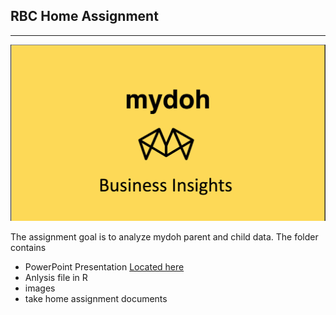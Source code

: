 ## RBC Home Assignment
***

![RBC Assignment](https://github.com/edimaudo/interview-questions/blob/master/RBC/main.png)


The assignment goal is to analyze mydoh parent and child data.  The folder contains 
- PowerPoint Presentation [Located here](https://github.com/edimaudo/interview-questions/blob/master/RBC/MyDoh_assignment.pptx) 
- Anlysis file in R
- images
- take home assignment documents